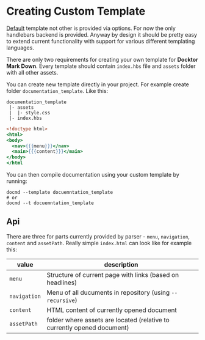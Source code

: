 # Creating Custom Template

[Default](template/default) template not other is provided via options. For now the only handlebars backend is provided.
Anyway by design it should be pretty easy to extend current functionality with support for various different templating languages.

There are only two requirements for creating your own template for **Docktor Mark Down**. Every template should contain `index.hbs` file
and `assets` folder with all other assets.

You can create new template directly in your project. For example create folder `documentation_template`. Like this:

```shell
documentation_template
 |- assets
 |  |- style.css
 |- index.hbs
```

```handlebars
<!doctype html>
<html>
<body>
  <nav>{{{menu}}}</nav>
  <main>{{{content}}}</main>
</body>
</html
```

You can then compile documentation using your custom template by running:

```shell
docmd --template docuemntation_template
# or
docmd --t docuemntation_template
```

## Api

There are three for parts currently provided by parser - `menu`, `navigation`, `content` and `assetPath`.
Really simple `index.html` can look like for example this:

| value | description |
|-------|-------------|
| `menu` | Structure of current page with links (based on headlines) |
| `navigation` | Menu of all ducuments in repository (using `--recursive`) |
| `content` | HTML content of currently opened document |
| `assetPath` | folder where assets are located (relative to currently opened document) |
